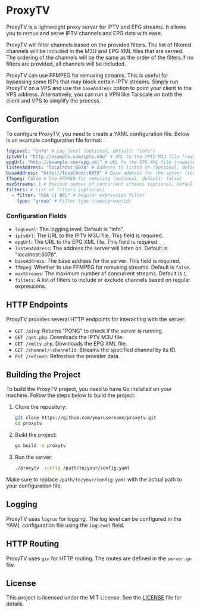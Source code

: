 # ProxyTV

ProxyTV is a lightweight proxy server for IPTV and EPG streams. It allows you to remux and serve IPTV channels and EPG data with ease.

ProxyTV will filter channels based on the provided filters. The list of filtered channels will be included in the M3U and EPG XML files that are served. The ordering of the channels will be the same as the order of the filters.If no filters are provided, all channels will be included.

ProxyTV can use FFMPEG for remuxing streams. This is useful for bypassing some ISPs that may block certain IPTV streams. Simply run ProxyTV on a VPS and use the `baseAddress` option to point your client to the VPS address. Alternatively, you can run a VPN like Tailscale on both the client and VPS to simplify the process.

## Configuration

To configure ProxyTV, you need to create a YAML configuration file. Below is an example configuration file format:

```yaml
logLevel: "info" # Log level (optional, default: "info")
iptvUrl: "http://example.com/iptv.m3u" # URL to the IPTV M3U file (required)
epgUrl: "http://example.com/epg.xml" # URL to the EPG XML file (required)
listenAddress: "localhost:6078" # Address to listen on (optional, default: "localhost:6078")
baseAddress: "http://localhost:6078" # Base address for the server (required)
ffmpeg: false # Use FFMPEG for remuxing (optional, default: false)
maxStreams: 1 # Maximum number of concurrent streams (optional, default: 1)
filters: # List of filters (optional)
  - filter: "USA \| NFL" # Regular expression filter
    type: "group" # Filter type (name/group/id)
```

### Configuration Fields

- `logLevel`: The logging level. Default is "info".
- `iptvUrl`: The URL to the IPTV M3U file. This field is required.
- `epgUrl`: The URL to the EPG XML file. This field is required.
- `listenAddress`: The address the server will listen on. Default is "localhost:6078".
- `baseAddress`: The base address for the server. This field is required.
- `ffmpeg`: Whether to use FFMPEG for remuxing streams. Default is `false`.
- `maxStreams`: The maximum number of concurrent streams. Default is `1`.
- `filters`: A list of filters to include or exclude channels based on regular expressions.

## HTTP Endpoints

ProxyTV provides several HTTP endpoints for interacting with the server:

- `GET /ping`: Returns "PONG" to check if the server is running.
- `GET /get.php`: Downloads the IPTV M3U file.
- `GET /xmltv.php`: Downloads the EPG XML file.
- `GET /channel/:channelId`: Streams the specified channel by its ID.
- `PUT /refresh`: Refreshes the provider data.

## Building the Project

To build the ProxyTV project, you need to have Go installed on your machine. Follow the steps below to build the project:

1. Clone the repository:
    ```sh
    git clone https://github.com/yourusername/proxytv.git
    cd proxytv
    ```

2. Build the project:
    ```sh
    go build -o proxytv
    ```

3. Run the server:
    ```sh
    ./proxytv -config /path/to/your/config.yaml
    ```

Make sure to replace `/path/to/your/config.yaml` with the actual path to your configuration file.

## Logging

ProxyTV uses `logrus` for logging. The log level can be configured in the YAML configuration file using the `logLevel` field.

## HTTP Routing

ProxyTV uses `gin` for HTTP routing. The routes are defined in the `server.go` file.

## License

This project is licensed under the MIT License. See the [LICENSE](LICENSE) file for details.